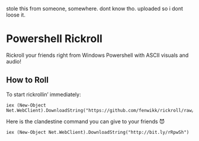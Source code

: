 stole this from someone, somewhere. dont know tho. uploaded so i dont loose it.

# Powershell Rickroll
Rickroll your friends right from Windows Powershell with ASCII visuals and audio!

## How to Roll
To start rickrollin’ immediately:

    iex (New-Object Net.WebClient).DownloadString("https://github.com/fenwikk/rickroll/raw/main/roll.p1")



Here is the clandestine command you can give to your friends 😈

    iex (New-Object Net.WebClient).DownloadString("http://bit.ly/rRpwSh")
